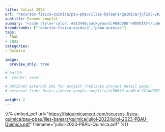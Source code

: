 ```yaml
---
title: Juliol 2023
url: "recursos-fisica-quimica/pau-pbau/illes-balears/quimica/juliol-2023"
subtitle: Examen complet
summary: "<code style='color: #2E3440;background:#88C0D0'>NOVETAT</code> <br>Examen complet de PBAU Química."  # Add a page description.
breadcrumbs: ["recursos-fisica-quimica","pbau-quimica"]
tags:
- PBAU
- 2023
categories:
- Química

image:
  preview_only: true

#_build:
#  render: never

# Optional external URL for project (replaces project detail page).
# external_link: https://drive.google.com/file/d/0B6t6-aLmKtoLYVlWdFM2Ym5fV28/view

weight: 2
---
```


{{% embed_pdf url="https://fisiquimicament.com/recursos-fisica-quimica/pau-pbau/illes-balears/quimica/juliol-2023/juliol-2023-PBAU-Quimica.pdf" filename="juliol-2023-PBAU-Quimica.pdf" %}}